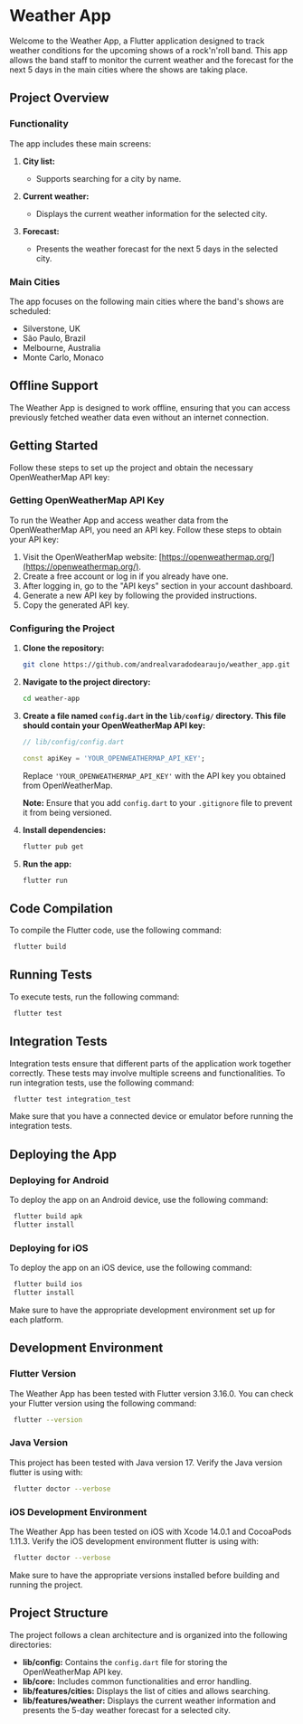 # Weather App

Welcome to the Weather App, a Flutter application designed to track weather conditions for the upcoming shows of a rock'n'roll band. This app allows the band staff to monitor the current weather and the forecast for the next 5 days in the main cities where the shows are taking place.

## Project Overview

### Functionality

The app includes these main screens:

1. **City list:**
    - Supports searching for a city by name.

2. **Current weather:**
    - Displays the current weather information for the selected city.
   
3. **Forecast:**
    - Presents the weather forecast for the next 5 days in the selected city.
   
### Main Cities

The app focuses on the following main cities where the band's shows are scheduled:

- Silverstone, UK
- São Paulo, Brazil
- Melbourne, Australia
- Monte Carlo, Monaco

## Offline Support

   The Weather App is designed to work offline, ensuring that you can access previously fetched weather data even without an internet connection.

## Getting Started

Follow these steps to set up the project and obtain the necessary OpenWeatherMap API key:

### Getting OpenWeatherMap API Key

To run the Weather App and access weather data from the OpenWeatherMap API, you need an API key. Follow these steps to obtain your API key:

1. Visit the OpenWeatherMap website: [https://openweathermap.org/](https://openweathermap.org/).
2. Create a free account or log in if you already have one.
3. After logging in, go to the "API keys" section in your account dashboard.
4. Generate a new API key by following the provided instructions.
5. Copy the generated API key.

### Configuring the Project

1. **Clone the repository:**

   ```bash
   git clone https://github.com/andrealvaradodearaujo/weather_app.git

2. **Navigate to the project directory:**

    ```bash
    cd weather-app

3. **Create a file named `config.dart` in the `lib/config/` directory. This file should contain your OpenWeatherMap API key:**

    ```dart
    // lib/config/config.dart

    const apiKey = 'YOUR_OPENWEATHERMAP_API_KEY';
    ```

   Replace `'YOUR_OPENWEATHERMAP_API_KEY'` with the API key you obtained from OpenWeatherMap.

   **Note:** Ensure that you add `config.dart` to your `.gitignore` file to prevent it from being versioned.

4. **Install dependencies:**

    ```bash
    flutter pub get
    ```

5. **Run the app:**

    ```bash
    flutter run
    ```

## Code Compilation

   To compile the Flutter code, use the following command:
   ```bash
    flutter build
   ```

## Running Tests

   To execute tests, run the following command:
   ```bash
    flutter test
   ```

## Integration Tests

Integration tests ensure that different parts of the application work together correctly. These tests may involve multiple screens and functionalities. To run integration tests, use the following command:
   ```bash
    flutter test integration_test
   ```
Make sure that you have a connected device or emulator before running the integration tests.

## Deploying the App

### Deploying for Android
   To deploy the app on an Android device, use the following command:
   ```bash
    flutter build apk
    flutter install
   ```

### Deploying for iOS
   To deploy the app on an iOS device, use the following command:
   ```bash
    flutter build ios
    flutter install
   ```

Make sure to have the appropriate development environment set up for each platform.

## Development Environment

### Flutter Version
   The Weather App has been tested with Flutter version 3.16.0. You can check your Flutter version using the following command:
   ```bash
    flutter --version
   ```

### Java Version
   This project has been tested with Java version 17. Verify the Java version flutter is using with:
   ```bash
    flutter doctor --verbose
   ```

### iOS Development Environment
   The Weather App has been tested on iOS with Xcode 14.0.1 and CocoaPods 1.11.3. Verify the iOS development environment flutter is using with:
   ```bash
    flutter doctor --verbose
   ```

Make sure to have the appropriate versions installed before building and running the project.

## Project Structure

The project follows a clean architecture and is organized into the following directories:

- **lib/config:** Contains the `config.dart` file for storing the OpenWeatherMap API key.
- **lib/core:** Includes common functionalities and error handling.
- **lib/features/cities:** Displays the list of cities and allows searching.
- **lib/features/weather:** Displays the current weather information and presents the 5-day weather forecast for a selected city.